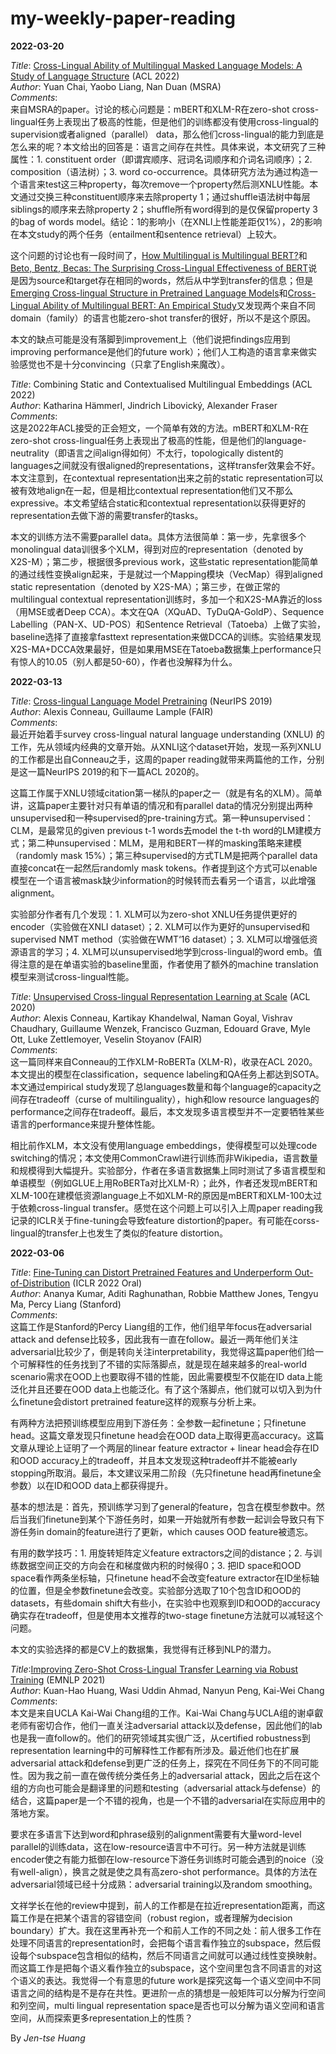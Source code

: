 # my-weekly-paper-reading

<b>2022-03-20</b><br>

<i>Title</i>: <a href="https://arxiv.org/pdf/2203.08430.pdf">Cross-Lingual Ability of Multilingual Masked Language Models: A Study of Language Structure</a> (ACL 2022)<br>
<i>Author</i>: Yuan Chai, Yaobo Liang, Nan Duan (MSRA)<br>
<i>Comments</i>:<br>
来自MSRA的paper。讨论的核心问题是：mBERT和XLM-R在zero-shot cross-lingual任务上表现出了极高的性能，但是他们的训练都没有使用cross-lingual的supervision或者aligned（parallel） data，那么他们cross-lingual的能力到底是怎么来的呢？本文给出的回答是：语言之间存在共性。具体来说，本文研究了三种属性：1. constituent order（即谓宾顺序、冠词名词顺序和介词名词顺序）；2. composition（语法树）；3. word co-occurrence。具体研究方法为通过构造一个语言来test这三种property，每次remove一个property然后测XNLU性能。本文通过交换三种constituent顺序来去除property 1；通过shuffle语法树中每层siblings的顺序来去除property 2；shuffle所有word得到的是仅保留property 3的bag of words model。结论：1的影响小（在XNLI上性能差距仅1%），2的影响在本文study的两个任务（entailment和sentence retrieval）上较大。

这个问题的讨论也有一段时间了，<a href="https://aclanthology.org/P19-1493/">How Multilingual is Multilingual BERT?</a>和<a href="https://aclanthology.org/D19-1077/">Beto, Bentz, Becas: The Surprising Cross-Lingual Effectiveness of BERT</a>说是因为source和target存在相同的words，然后从中学到transfer的信息；但是<a href="https://aclanthology.org/2020.acl-main.536/">Emerging Cross-lingual Structure in Pretrained Language Models</a>和<a href="https://openreview.net/forum?id=HJeT3yrtDr">Cross-Lingual Ability of Multilingual BERT: An Empirical Study</a>又发现两个来自不同domain（family）的语言也能zero-shot transfer的很好，所以不是这个原因。

本文的缺点可能是没有落脚到improvement上（他们说把findings应用到improving performance是他们的future work）；他们人工构造的语言拿来做实验感觉也不是十分convincing（只拿了English来魔改）。

<i>Title</i>: <a href="https://arxiv.org/pdf/2203.09326.pdf"></a>Combining Static and Contextualised Multilingual Embeddings (ACL 2022)<br>
<i>Author</i>: Katharina Hämmerl, Jindrich Libovický, Alexander Fraser<br>
<i>Comments</i>:<br>
这是2022年ACL接受的正会短文，一个简单有效的方法。mBERT和XLM-R在zero-shot cross-lingual任务上表现出了极高的性能，但是他们的language-neutrality（即语言之间align得如何）不太行，topologically distent的languages之间就没有很aligned的representations，这样transfer效果会不好。本文注意到，在contextual representation出来之前的static representation可以被有效地align在一起，但是相比contextual representation他们又不那么expressive。本文希望结合static和contextual representation以获得更好的representation去做下游的需要transfer的tasks。

本文的训练方法不需要parallel data。具体方法很简单：第一步，先拿很多个monolingual data训很多个XLM，得到对应的representation（denoted by X2S-M）；第二步，根据很多previous work，这些static representation能简单的通过线性变换align起来，于是就过一个Mapping模块（VecMap）得到aligned static representation（denoted by X2S-MA）；第三步，在做正常的multilingual contextual representation训练时，多加一个和X2S-MA靠近的loss（用MSE或者Deep CCA）。本文在QA（XQuAD、TyDuQA-GoldP）、Sequence Labelling（PAN-X、UD-POS）和Sentence Retrieval（Tatoeba）上做了实验，baseline选择了直接拿fasttext representation来做DCCA的训练。实验结果发现X2S-MA+DCCA效果最好，但是如果用MSE在Tatoeba数据集上performance只有惊人的10.05（别人都是50-60），作者也没解释为什么。

<b>2022-03-13</b><br>

<i>Title</i>: <a href="https://proceedings.neurips.cc/paper/2019/file/c04c19c2c2474dbf5f7ac4372c5b9af1-Paper.pdf">Cross-lingual Language Model Pretraining</a> (NeurIPS 2019)<br>
<i>Author</i>: Alexis Conneau, Guillaume Lample (FAIR)<br>
<i>Comments</i>:<br>
最近开始着手survey cross-lingual natural language understanding (XNLU) 的工作，先从领域内经典的文章开始。从XNLI这个dataset开始，发现一系列XNLU的工作都是出自Conneau之手，这周的paper reading就带来两篇他的工作，分别是这一篇NeurIPS 2019的和下一篇ACL 2020的。

这篇工作属于XNLU领域citation第一梯队的paper之一（就是有名的XLM）。简单讲，这篇paper主要针对只有单语的情况和有parallel data的情况分别提出两种unsupervised和一种supervised的pre-training方式。第一种unsupervised：CLM，是最常见的given previous t-1 words去model the t-th word的LM建模方式；第二种unsupervised：MLM，是用和BERT一样的masking策略来建模（randomly mask 15%）；第三种supervised的方式TLM是把两个parallel data直接concat在一起然后randomly mask tokens。作者提到这个方式可以enable模型在一个语言被mask缺少information的时候转而去看另一个语言，以此增强alignment。

实验部分作者有几个发现：1. XLM可以为zero-shot XNLU任务提供更好的encoder（实验做在XNLI dataset）；2. XLM可以作为更好的unsupervised和supervised NMT method（实验做在WMT‘16 dataset）；3. XLM可以增强低资源语言的学习；4. XLM可以unsupervised地学到cross-lingual的word emb。值得注意的是在单语实验的baseline里面，作者使用了额外的machine translation模型来测试cross-lingual性能。

<i>Title</i>: <a href="https://aclanthology.org/2020.acl-main.747.pdf">Unsupervised Cross-lingual Representation Learning at Scale</a> (ACL 2020)<br>
<i>Author</i>: Alexis Conneau, Kartikay Khandelwal, Naman Goyal, Vishrav Chaudhary, Guillaume Wenzek, Francisco Guzman, Edouard Grave, Myle Ott, Luke Zettlemoyer, Veselin Stoyanov (FAIR)<br>
<i>Comments</i>:<br>
这一篇同样来自Conneau的工作XLM-RoBERTa (XLM-R)，收录在ACL 2020。本文提出的模型在classification，sequence labeling和QA任务上都达到SOTA。本文通过empirical study发现了总languages数量和每个language的capacity之间存在tradeoff（curse of multilinguality），high和low resource languages的performance之间存在tradeoff。最后，本文发现多语言模型并不一定要牺牲某些语言的performance来提升整体性能。

相比前作XLM，本文没有使用language embeddings，使得模型可以处理code switching的情况；本文使用CommonCrawl进行训练而非Wikipedia，语言数量和规模得到大幅提升。实验部分，作者在多语言数据集上同时测试了多语言模型和单语模型（例如GLUE上用RoBERTa对比XLM-R）；此外，作者还发现mBERT和XLM-100在建模低资源language上不如XLM-R的原因是mBERT和XLM-100太过于依赖cross-lingual transfer。感觉在这个问题上可以引入上周paper reading我记录的ICLR关于fine-tuning会导致feature distortion的paper。有可能在corss-lingual的transfer上也发生了类似的feature distortion。

<b>2022-03-06</b><br>

<i>Title</i>: <a href="https://arxiv.org/pdf/2202.10054.pdf">Fine-Tuning can Distort Pretrained Features and Underperform Out-of-Distribution</a> (ICLR 2022 Oral)<br>
<i>Author</i>: Ananya Kumar, Aditi Raghunathan, Robbie Matthew Jones, Tengyu Ma, Percy Liang (Stanford)<br>
<i>Comments</i>:<br>
这篇工作是Stanford的Percy Liang组的工作，他们组早年focus在adversarial attack and defense比较多，因此我有一直在follow。最近一两年他们关注adversarial比较少了，倒是转向关注interpretability，我觉得这篇paper他们给一个可解释性的任务找到了不错的实际落脚点，就是现在越来越多的real-world scenario需求在OOD上也要取得不错的性能，因此需要模型不仅能在ID data上能泛化并且还要在OOD data上也能泛化。有了这个落脚点，他们就可以切入到为什么finetune会distort pretrained feature这样的观察与分析上来。

有两种方法把预训练模型应用到下游任务：全参数一起finetune；只finetune head。这篇文章发现只finetune head会在OOD data上取得更高accuracy。这篇文章从理论上证明了一个两层的linear feature extractor + linear head会存在ID和OOD accuracy上的tradeoff，并且本文发现这种tradeoff并不能被early stopping所取消。最后，本文建议采用二阶段（先只finetune head再finetune全参数）以在ID和OOD data上都获得提升。

基本的想法是：首先，预训练学习到了general的feature，包含在模型参数中。然后当我们finetune到某个下游任务时，如果一开始就所有参数一起训会导致只有下游任务in domain的feature进行了更新，which causes OOD feature被遗忘。

有用的数学技巧：1. 用旋转矩阵定义feature extractors之间的distance；2. 与训练数据空间正交的方向会在和梯度做内积的时候得0；3. 把ID space和OOD space看作两条坐标轴，只finetune head不会改变feature extractor在ID坐标轴的位置，但是全参数finetune会改变。实验部分选取了10个包含ID和OOD的datasets，有些domain shift大有些小，在实验中也观察到ID和OOD的accuracy确实存在tradeoff，但是使用本文推荐的two-stage finetune方法就可以减轻这个问题。

本文的实验选择的都是CV上的数据集，我觉得有迁移到NLP的潜力。

<i>Title</i>:<a href="https://aclanthology.org/2021.emnlp-main.126.pdf">Improving Zero-Shot Cross-Lingual Transfer Learning via Robust Training</a> (EMNLP 2021)<br>
<i>Author</i>: Kuan-Hao Huang, Wasi Uddin Ahmad, Nanyun Peng, Kai-Wei Chang<br>
<i>Comments</i>:<br>
本文是来自UCLA Kai-Wai Chang组的工作。Kai-Wai Chang与UCLA组的谢卓叡老师有密切合作，他们一直关注adversarial attack以及defense，因此他们的lab也是我一直follow的。他们的研究领域其实很广泛，从certified robustness到representation learning中的可解释性工作都有所涉及。最近他们也在扩展adversarial attack和defense到更广泛的任务上，探究在不同任务下的不同可能性。因为我之前一直在做传统分类任务上的adversarial attack，因此之后在这个组的方向也可能会是翻译里的问题和testing（adversarial attack与defense）的结合，这篇paper是一个不错的视角，也是一个不错的adversarial在实际应用中的落地方案。

要求在多语言下达到word和phrase级别的alignment需要有大量word-level parallel的训练data，这在low-resource语言中不可行。另一种方法就是训练encoder使之有能力抵御在low-resource下游任务训练时可能会遇到的noice（没有well-align），换言之就是使之具有高zero-shot performance。具体的方法在adversarial领域已经十分成熟：adversarial training以及random smoothing。

文祥学长在他的review中提到，前人的工作都是在拉近representation距离，而这篇工作是在把某个语言的容错空间（robust region，或者理解为decision boundary）扩大。我在这里再补充一个和前人工作的不同之处：前人很多工作在处理不同语言的representation时，会把每个语言看作独立的subspace，然后假设每个subspace包含相似的结构，然后不同语言之间就可以通过线性变换映射。而这篇工作是把每个语义看作独立的subspace，这个空间里包含不同语言的对这个语义的表达。我觉得一个有意思的future work是探究这每一个语义空间中不同语言之间的结构是不是存在共性。更进阶一点的猜想是一般矩阵可以分解为行空间和列空间，multi lingual representation space是否也可以分解为语义空间和语言空间，从而探索更多representation上的性质？

By <i>Jen-tse Huang</i>
